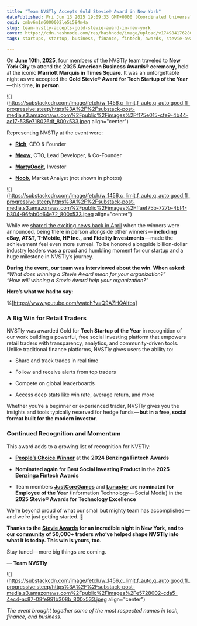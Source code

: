```yaml
---
title: "Team NVSTly Accepts Gold Stevie® Award in New York"
datePublished: Fri Jun 13 2025 19:09:33 GMT+0000 (Coordinated Universal Time)
cuid: cmbv6m1n6000002le5i584m4a
slug: team-nvstly-accepts-gold-stevie-award-in-new-york
cover: https://cdn.hashnode.com/res/hashnode/image/upload/v1749841762809/3ed3ea0f-a744-4ba3-ad6a-43f6b2e90b73.png
tags: startups, startup, business, finance, fintech, awards, stevie-awards, american-business-awards

---
```


On **June 10th, 2025**, four members of the NVSTly team traveled to **New York City** to attend the **2025 American Business Awards® ceremony**, held at the iconic **Marriott Marquis in Times Square**. It was an unforgettable night as we accepted the **Gold Stevie® Award for Tech Startup of the Year** — this time, **in person**.

![](https://substackcdn.com/image/fetch/w_1456,c_limit,f_auto,q_auto:good,fl_progressive:steep/https%3A%2F%2Fsubstack-post-media.s3.amazonaws.com%2Fpublic%2Fimages%2Ff175e015-cfe9-4b44-ac17-535e718026df_800x533.jpeg align="center")

Representing NVSTly at the event were:

* [**Rich**](https://nvstly.com/trader/rich), CEO & Founder
    
* [**Meow**](https://nvstly.com/trader/meow), CTO, Lead Developer, & Co-Founder
    
* [**MartyOooit**](https://nvstly.com/trader/martyoooit), Investor
    
* [**Noob**](https://nvstly.com/trader/noob), Market Analyst (not shown in photos)
    

![](https://substackcdn.com/image/fetch/w_1456,c_limit,f_auto,q_auto:good,fl_progressive:steep/https%3A%2F%2Fsubstack-post-media.s3.amazonaws.com%2Fpublic%2Fimages%2Fffaef75b-727b-4bf4-b304-96fab0d64e72_800x533.jpeg align="center")

While we [shared the exciting news back in April](https://nvstly.com/blog/NVSTly-Wins-Gold-Stevie-Award-723018) when the winners were announced, being there in person alongside other winners — **including eBay, AT&T, T-Mobile, HP Inc., and Fidelity Investments** — made the achievement feel even more surreal. To be honored alongside billion-dollar industry leaders was a proud and humbling moment for our startup and a huge milestone in NVSTly’s journey.

**During the event, our team was interviewed about the win. When asked:**  
*“What does winning a Stevie Award mean for your organization?”*  
*“How will winning a Stevie Award help your organization?”*

**Here’s what we had to say:**

%[https://www.youtube.com/watch?v=Q9AZHQAItbs] 

### **A Big Win for Retail Traders**

NVSTly was awarded Gold for **Tech Startup of the Year** in recognition of our work building a powerful, free social investing platform that empowers retail traders with transparency, analytics, and community-driven tools. Unlike traditional finance platforms, NVSTly gives users the ability to:

* Share and track trades in real time
    
* Follow and receive alerts from top traders
    
* Compete on global leaderboards
    
* Access deep stats like win rate, average return, and more
    

Whether you’re a beginner or experienced trader, NVSTly gives you the insights and tools typically reserved for hedge funds — **but in a free, social format built for the modern investor**.

### **Continued Recognition and Momentum**

This award adds to a growing list of recognition for NVSTly:

* [**People’s Choice Winner**](https://nvstly.com/blog/NVSTly-Wins-Peoples-Choice-Award-670178) at the **2024 Benzinga Fintech Awards**
    
* **Nominated again** for **Best Social Investing Product** in the **2025 Benzinga Fintech Awards**
    
* Team members [**JustCoreGames**](https://nvstly.com/trader/justcoregames) and [**Lunaster**](https://nvstly.com/trader/lunaster) are **nominated for Employee of the Year** (Information Technology — Social Media) in the **2025 Stevie® Awards for Technology Excellence**
    

We’re beyond proud of what our small but mighty team has accomplished — and we’re just getting started. 🚀

**Thanks to the** [**Stevie Awards**](https://stevieawards.com/) **for an incredible night in New York, and to our community of 50,000+ traders who’ve helped shape NVSTly into what it is today. This win is yours, too.**

Stay tuned — more big things are coming.

— **Team NVSTly**

![](https://substackcdn.com/image/fetch/w_1456,c_limit,f_auto,q_auto:good,fl_progressive:steep/https%3A%2F%2Fsubstack-post-media.s3.amazonaws.com%2Fpublic%2Fimages%2Fe5728002-cda5-4ec4-ac87-08fe991b308b_800x533.jpeg align="center")

*The event brought together some of the most respected names in tech, finance, and business.*